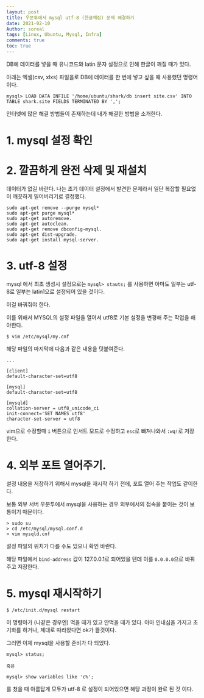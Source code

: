 ```yaml
---
layout: post
title: 우분투에서 mysql utf-8 (한글깨짐) 문제 해결하기
date: 2021-02-10
Author: soreal 
tags: [Linux, Ubuntu, Mysql, Infra]
comments: true
toc: true
---
```





DB에 데이터를 넣을 때 유니코드와 latin 문자 설정으로 인해 한글이 깨질 때가 있다. 

아래는 엑셀(csv, xlxs) 파일을로 DB에 데이터를 한 번에 넣고 싶을 때 사용했던 명령어 이다.


`mysql> LOAD DATA INFILE '/home/ubuntu/shark/db insert site.csv' INTO TABLE shark.site FIELDS TERMINATED BY ','; ` 


인터넷에 많은 해결 방법들이 존재하는데 내가 해결한 방법을 소개한다.


# 1. mysql 설정 확인





# 2. 깔끔하게 완전 삭제 및 재설치

데이터가 없길 바란다. 나는 초기 데이터 설정에서 발견한 문제라서 일단 복잡할 필요없이 깨끗하게 밀어버리기로 결정했다.


````
sudo apt-get remove --purge mysql*
sudo apt-get purge mysql*
sudo apt-get autoremove.
sudo apt-get autoclean.
sudo apt-get remove dbconfig-mysql.
sudo apt-get dist-upgrade.
sudo apt-get install mysql-server.
````


# 3. utf-8 설정


mysql 에서 최초 생성시 설정으로는 `mysql> stauts;` 를 사용하면 아마도 일부는 utf-8로 일부는 latin1으로 설정되어 있을 것이다.

이걸 바꿔줘야 한다.

이를 위해서 MYSQL의 설정 파일을 열어서 utf8로 기본 설정을 변경해 주는 작업을 해야한다.


````
$ vim /etc/mysql/my.cnf
````

해당 파일의 마지막에 다음과 같은 내용을 덧붙여준다.


````
...

[client]
default-character-set=utf8

[mysql]
default-character-set=utf8

[mysqld]
collation-server = utf8_unicode_ci
init-connect='SET NAMES utf8'
character-set-server = utf8

````

vim으로 수정할때 `i` 버튼으로 인서트 모드로 수정하고 `esc`로 빠져나와서 `:wq!`로 저장한다.



# 4. 외부 포트 열어주기.


설정 내용을 저장하기 위해서 mysql을 재시작 하기 전에, 포트 열어 주는 작업도 같이한다.

보통 외부 서버 우분투에서 mysql을 사용하는 경우 외부에서의 접속을 붙이는 것이 보통이기 때문이다.


````
> sudo su
> cd /etc/mysql/mysql.conf.d
> vim mysqld.cnf
````

설정 파일의 위치가 다를 수도 있으니 확인 바란다.

해당 파일에서 `bind-address` 값이 127.0.0.1로 되어있을 텐데 이를 `0.0.0.0`으로 바꿔주고 저장한다.


# 5. mysql 재시작하기

````
$ /etc/init.d/mysql restart
`````

이 명령아가 (나같은 경우엔) 먹을 때가 있고 안먹을 때가 있다. 아마 인내심을 가지고 초기화를 하거나, 제대로 따라왔다면 ok가 뜰것이다.

그러면 이제 mysql을 사용할 준비가 다 되었다.


````
mysql> status;

혹은

mysql> show variables like 'c%';
````

를 쳤을 때 아름답게 모두가 utf-8 로 설정이 되어있으면 해당 과정이 완료 된 것 이다.






